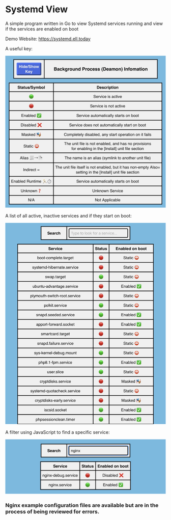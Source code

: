 # Systemd View
A simple program written in Go to view Systemd services running and view if the services are enabled on boot

Demo Website: https://systemd.ell.today

A useful key:

![image](https://github.com/Ellwould/systemd-view/blob/main/Systemd_View_Key.jpg)

A list of all active, inactive services and if they start on boot:

![image](https://github.com/Ellwould/systemd-view/blob/main/Systemd_View_Services.jpg)

A filter using JavaScript to find a specific service:

![image](https://github.com/Ellwould/systemd-view/blob/main/Systemd_View_Filter.jpg)

### Nginx example configuration files are available but are in the process of being reviewed for errors.
